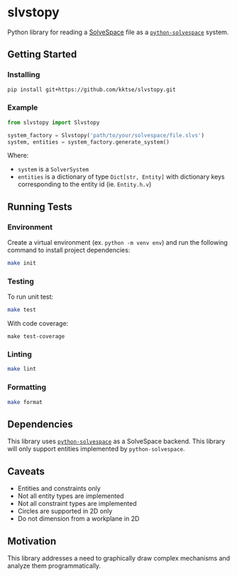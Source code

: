 # slvstopy

Python library for reading a [SolveSpace](https://solvespace.com/index.pl) file as a [`python-solvespace`](https://github.com/KmolYuan/solvespace/tree/python/cython) system.

## Getting Started

### Installing

```bash
pip install git+https://github.com/kktse/slvstopy.git
```

### Example

```python
from slvstopy import Slvstopy

system_factory = Slvstopy('path/to/your/solvespace/file.slvs')
system, entities = system_factory.generate_system()
```

Where:

* `system` is a `SolverSystem`
* `entities` is a dictionary of type `Dict[str, Entity]` with dictionary keys corresponding to the entity id (ie. `Entity.h.v`)

## Running Tests

### Environment

Create a virtual environment (ex. `python -m venv env`) and run the following command to install project dependencies:

```bash
make init
```

### Testing

To run unit test:

```bash
make test
```

With code coverage:

```back
make test-coverage
```


### Linting

```bash
make lint
```

### Formatting

```bash
make format
```

## Dependencies

This library uses [`python-solvespace`](https://github.com/KmolYuan/solvespace/tree/python/cython) as a SolveSpace backend. This library will only support entities implemented by `python-solvespace`.

## Caveats

* Entities and constraints only
* Not all entity types are implemented
* Not all constraint types are implemented
* Circles are supported in 2D only
* Do not dimension from a workplane in 2D

## Motivation

 This library addresses a need to graphically draw complex mechanisms and analyze them programmatically.
